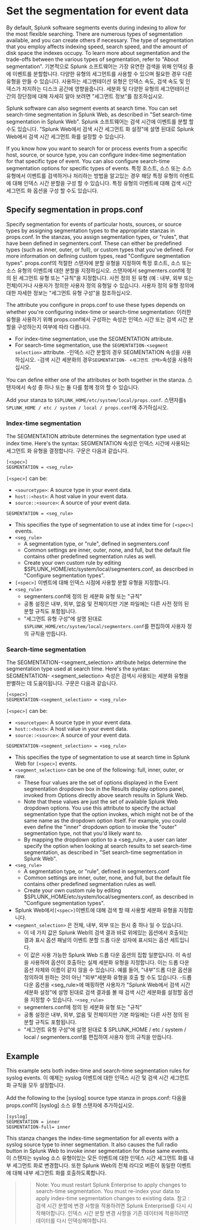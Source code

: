 # Set the segmentation for event data

By default, Splunk software segments events during indexing to allow for the most flexible searching. There are numerous types of segmentation available, and you can create others if necessary. The type of segmentation that you employ affects indexing speed, search speed, and the amount of disk space the indexes occupy. To learn more about segmentation and the trade-offs between the various types of segmentation, refer to "About segmentation".
기본적으로 Splunk 소프트웨어는 가장 유연한 검색을 위해 인덱싱 중에 이벤트를 분할합니다. 다양한 유형의 세그먼트를 사용할 수 있으며 필요한 경우 다른 유형을 만들 수 있습니다. 사용하는 세그멘테이션 유형은 인덱스 속도, 검색 속도 및 인덱스가 차지하는 디스크 공간에 영향을줍니다. 세분화 및 다양한 유형의 세그먼테이션 간의 장단점에 대해 자세히 알아 보려면 "세그먼트 정보"를 참조하십시오.

Splunk software can also segment events at search time. You can set search-time segmentation in Splunk Web, as described in "Set search-time segmentation in Splunk Web".
Splunk 소프트웨어는 검색 시간에 이벤트를 분할 할 수도 있습니다. "Splunk Web에서 검색 시간 세그먼트 화 설정"에 설명 된대로 Splunk Web에서 검색 시간 세그먼트 화를 설정할 수 있습니다.

If you know how you want to search for or process events from a specific host, source, or source type, you can configure index-time segmentation for that specific type of event. You can also configure search-time segmentation options for specific types of events.
특정 호스트, 소스 또는 소스 유형에서 이벤트를 검색하거나 처리하는 방법을 알고있는 경우 해당 특정 유형의 이벤트에 대해 인덱스 시간 분할을 구성 할 수 있습니다. 특정 유형의 이벤트에 대해 검색 시간 세그먼트 화 옵션을 구성 할 수도 있습니다.

## Specify segmentation in props.conf

Specify segmentation for events of particular hosts, sources, or source types by assigning segmentation types to the appropriate stanzas in props.conf. In the stanzas, you assign segmentation types, or "rules", that have been defined in segmenters.conf. These can either be predefined types (such as inner, outer, or full), or custom types that you've defined. For more information on defining custom types, read "Configure segmentation types".
props.conf의 적절한 스탠자에 분할 유형을 지정하여 특정 호스트, 소스 또는 소스 유형의 이벤트에 대한 분할을 지정하십시오. 스탠자에서 segmenters.conf에 정의 된 세그먼트 유형 또는 "규칙"을 지정합니다. 사전 정의 된 유형 (예 : 내부, 외부 또는 전체)이거나 사용자가 정의한 사용자 정의 유형일 수 있습니다. 사용자 정의 유형 정의에 대한 자세한 정보는 "세그먼트 유형 구성"을 참조하십시오.

The attribute you configure in props.conf to use these types depends on whether you're configuring index-time or search-time segmentation:
이러한 유형을 사용하기 위해 props.conf에서 구성하는 속성은 인덱스 시간 또는 검색 시간 분할을 구성하는지 여부에 따라 다릅니다.

- For index-time segmentation, use the SEGMENTATION attribute.
- For search-time segmentation, use the `SEGMENTATION-<segment selection>` attribute.
-인덱스 시간 분할의 경우 SEGMENTATION 속성을 사용하십시오.
-검색 시간 세분화의 경우`SEGMENTATION- <세그먼트 선택>`속성을 사용하십시오.

You can define either one of the attributes or both together in the stanza.
스탠자에서 속성 중 하나 또는 둘 다를 함께 정의 할 수 있습니다.

Add your stanza to `$SPLUNK_HOME/etc/system/local/props.conf`.
스탠자를`$ SPLUNK_HOME / etc / system / local / props.conf`에 추가하십시오.

### Index-time segmentation

The SEGMENTATION attribute determines the segmentation type used at index time. Here's the syntax:
SEGMENTATION 속성은 인덱스 시간에 사용되는 세그먼트 화 유형을 결정합니다. 구문은 다음과 같습니다.

```properties
[<spec>]
SEGMENTATION = <seg_rule>
```

`[<spec>]` can be:

- `<sourcetype>`: A source type in your event data.
- `host::<host>`: A host value in your event data.
- `source::<source>`: A source of your event data.

`SEGMENTATION = <seg_rule>`

- This specifies the type of segmentation to use at index time for `[<spec>]` events.
- `<seg_rule>`
  - A segmentation type, or "rule", defined in segmenters.conf
  - Common settings are inner, outer, none, and full, but the default file contains other predefined segmentation rules as well.
  - Create your own custom rule by editing $SPLUNK_HOME/etc/system/local/segmenters.conf, as described in "Configure segmentation types".
- `[<spec>]` 이벤트에 대해 인덱스 시점에 사용할 분할 유형을 지정합니다.
- `<seg_rule>`
  - segmenters.conf에 정의 된 세분화 유형 또는 "규칙"
  - 공통 설정은 내부, 외부, 없음 및 전체이지만 기본 파일에는 다른 사전 정의 된 분할 규칙도 포함됩니다.
  - "세그먼트 유형 구성"에 설명 된대로 `$SPLUNK_HOME/etc/system/local/segmenters.conf`를 편집하여 사용자 정의 규칙을 만듭니다.

### Search-time segmentation

The SEGMENTATION-<segment_selection> attribute helps determine the segmentation type used at search time. Here's the syntax:
SEGMENTATION- <segment_selection> 속성은 검색시 사용되는 세분화 유형을 판별하는 데 도움이됩니다. 구문은 다음과 같습니다.

```properties
[<spec>]
SEGMENTATION-<segment_selection> = <seg_rule>
```

`[<spec>]` can be:

- `<sourcetype>`: A source type in your event data.
- `host::<host>`: A host value in your event data.
- `source::<source>`: A source of your event data.

`SEGMENTATION-<segment_selection> = <seg_rule>`

- This specifies the type of segmentation to use at search time in Splunk Web for `[<spec>]` events.
- `<segment_selection>` can be one of the following: full, inner, outer, or raw.
  - These four values are the set of options displayed in the Event segmentation dropdown box in the Results display options panel, invoked from Options directly above search results in Splunk Web.
  - Note that these values are just the set of available Splunk Web dropdown options. You use this attribute to specify the actual segmentation type that the option invokes, which might not be of the same name as the dropdown option itself. For example, you could even define the "inner" dropdown option to invoke the "outer" segmentation type, not that you'd likely want to.
  - By mapping the dropdown option to a <seg_rule>, a user can later specify the option when looking at search results to set search-time segmentation, as described in "Set search-time segmentation in Splunk Web".
- `<seg_rule>`
  - A segmentation type, or "rule", defined in segmenters.conf
  - Common settings are inner, outer, none, and full, but the default file contains other predefined segmentation rules as well.
  - Create your own custom rule by editing $SPLUNK_HOME/etc/system/local/segmenters.conf, as described in "Configure segmentation types".
- Splunk Web에서`[<spec>]`이벤트에 대해 검색 할 때 사용할 세분화 유형을 지정합니다.
- `<segment_selection>` 은 전체, 내부, 외부 또는 원시 중 하나 일 수 있습니다.
  - 이 네 가지 값은 Splunk Web의 검색 결과 바로 위에있는 옵션에서 호출되는 결과 표시 옵션 패널의 이벤트 분할 드롭 다운 상자에 표시되는 옵션 세트입니다.
  - 이 값은 사용 가능한 Splunk Web 드롭 다운 옵션의 집합 일뿐입니다. 이 속성을 사용하여 옵션이 호출하는 실제 세분화 유형을 지정합니다. 이는 드롭 다운 옵션 자체와 이름이 같지 않을 수 있습니다. 예를 들어, "내부"드롭 다운 옵션을 정의하여 원하는 것이 아닌 "외부"세분화 유형을 호출 할 수도 있습니다.
  -드롭 다운 옵션을 <seg_rule>에 매핑하면 사용자가 "Splunk Web에서 검색 시간 세분화 설정"에 설명 된대로 검색 결과를 볼 때 검색 시간 세분화를 설정할 옵션을 지정할 수 있습니다.
-`<seg_rule>`
  - segmenters.conf에 정의 된 세분화 유형 또는 "규칙"
  - 공통 설정은 내부, 외부, 없음 및 전체이지만 기본 파일에는 다른 사전 정의 된 분할 규칙도 포함됩니다.
  - "세그먼트 유형 구성"에 설명 된대로 $ SPLUNK_HOME / etc / system / local / segmenters.conf를 편집하여 사용자 정의 규칙을 만듭니다.

## Example

This example sets both index-time and search-time segmentation rules for syslog events.
이 예제는 syslog 이벤트에 대한 인덱스 시간 및 검색 시간 세그먼트 화 규칙을 모두 설정합니다.

Add the following to the [syslog] source type stanza in props.conf:
다음을 props.conf의 [syslog] 소스 유형 스탠자에 추가하십시오.

```properties
[syslog]
SEGMENTATION = inner
SEGMENTATION-full= inner
```

This stanza changes the index-time segmentation for all events with a syslog source type to inner segmentation. It also causes the full radio button in Splunk Web to invoke inner segmentation for those same events.
이 스탠자는 syslog 소스 유형이있는 모든 이벤트에 대한 인덱스 시간 세그먼트 화를 내부 세그먼트 화로 변경합니다. 또한 Splunk Web의 전체 라디오 버튼이 동일한 이벤트에 대해 내부 세그먼트 화를 호출하도록합니다.

>> Note: You must restart Splunk Enterprise to apply changes to search-time segmentation. You must re-index your data to apply index-time segmentation changes to existing data.
>> 참고 : 검색 시간 분할에 변경 사항을 적용하려면 Splunk Enterprise를 다시 시작해야합니다. 인덱스 시간 분할 변경 사항을 기존 데이터에 적용하려면 데이터를 다시 인덱싱해야합니다.
